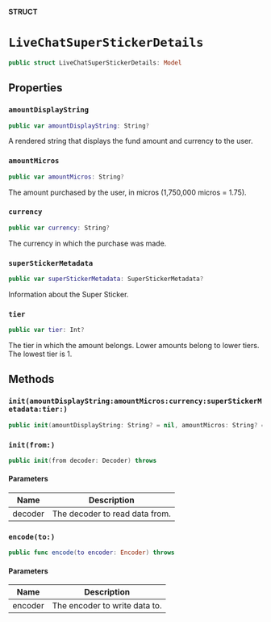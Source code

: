 **STRUCT**

# `LiveChatSuperStickerDetails`

```swift
public struct LiveChatSuperStickerDetails: Model
```

## Properties
### `amountDisplayString`

```swift
public var amountDisplayString: String?
```

A rendered string that displays the fund amount and currency to the user.

### `amountMicros`

```swift
public var amountMicros: String?
```

The amount purchased by the user, in micros (1,750,000 micros = 1.75).

### `currency`

```swift
public var currency: String?
```

The currency in which the purchase was made.

### `superStickerMetadata`

```swift
public var superStickerMetadata: SuperStickerMetadata?
```

Information about the Super Sticker.

### `tier`

```swift
public var tier: Int?
```

The tier in which the amount belongs. Lower amounts belong to lower tiers. The lowest tier is 1.

## Methods
### `init(amountDisplayString:amountMicros:currency:superStickerMetadata:tier:)`

```swift
public init(amountDisplayString: String? = nil, amountMicros: String? = nil, currency: String? = nil, superStickerMetadata: SuperStickerMetadata? = nil, tier: Int? = nil)
```

### `init(from:)`

```swift
public init(from decoder: Decoder) throws
```

#### Parameters

| Name | Description |
| ---- | ----------- |
| decoder | The decoder to read data from. |

### `encode(to:)`

```swift
public func encode(to encoder: Encoder) throws
```

#### Parameters

| Name | Description |
| ---- | ----------- |
| encoder | The encoder to write data to. |